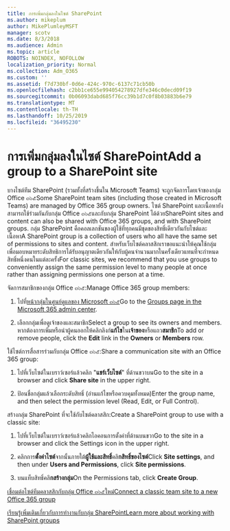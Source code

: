 ```yaml
---
title: การเพิ่มกลุ่มลงในไซต์ SharePoint
ms.author: mikeplum
author: MikePlumleyMSFT
manager: scotv
ms.date: 8/3/2018
ms.audience: Admin
ms.topic: article
ROBOTS: NOINDEX, NOFOLLOW
localization_priority: Normal
ms.collection: Adm_O365
ms.custom: ''
ms.assetid: f7d730bf-0d6e-424c-970c-6137c71cb50b
ms.openlocfilehash: c2bb1ce655e994054278927dfe346c0decd09f19
ms.sourcegitcommit: 0b06093dabd685f76cc39b1d7c0f8b03883b6e79
ms.translationtype: MT
ms.contentlocale: th-TH
ms.lasthandoff: 10/25/2019
ms.locfileid: "36495230"
---
```

# <a name="add-a-group-to-a-sharepoint-site"></a><span data-ttu-id="910ca-102">การเพิ่มกลุ่มลงในไซต์ SharePoint</span><span class="sxs-lookup"><span data-stu-id="910ca-102">Add a group to a SharePoint site</span></span>

<span data-ttu-id="910ca-103">บางไซต์ทีม SharePoint (รวมทั้งที่สร้างขึ้นใน Microsoft Teams) จะถูกจัดการโดยเจ้าของกลุ่ม Office ๓๖๕</span><span class="sxs-lookup"><span data-stu-id="910ca-103">Some SharePoint team sites (including those created in Microsoft Teams) are managed by Office 365 group owners.</span></span> <span data-ttu-id="910ca-104">ไซต์ SharePoint และเนื้อหายังสามารถใช้ร่วมกันกับกลุ่ม Office ๓๖๕และกับกลุ่ม SharePoint ได้ด้วย</span><span class="sxs-lookup"><span data-stu-id="910ca-104">SharePoint sites and content can also be shared with Office 365 groups, and with SharePoint groups.</span></span> <span data-ttu-id="910ca-105">กลุ่ม SharePoint คือคอลเลกชันของผู้ใช้ที่ทุกคนมีชุดของสิทธิ์เดียวกันกับไซต์และเนื้อหา</span><span class="sxs-lookup"><span data-stu-id="910ca-105">A SharePoint group is a collection of users who all have the same set of permissions to sites and content.</span></span> <span data-ttu-id="910ca-106">สำหรับเว็บไซต์คลาสสิกเราขอแนะนำให้คุณใช้กลุ่มเพื่อมอบหมายระดับสิทธิการได้รับอนุญาตเดียวกันให้กับผู้คนจำนวนมากในครั้งเดียวแทนที่จะกำหนดสิทธิ์หนึ่งคนในแต่ละครั้ง</span><span class="sxs-lookup"><span data-stu-id="910ca-106">For classic sites, we recommend that you use groups to conveniently assign the same permission level to many people at once rather than assigning permissions one person at a time.</span></span>
  
<span data-ttu-id="910ca-107">จัดการสมาชิกของกลุ่ม Office ๓๖๕:</span><span class="sxs-lookup"><span data-stu-id="910ca-107">Manage Office 365 group members:</span></span>
  
1. <span data-ttu-id="910ca-108">ไปที่[หน้ากลุ่มในศูนย์ดูแลของ Microsoft ๓๖๕](https://portal.office.com/adminportal/home#/groups)</span><span class="sxs-lookup"><span data-stu-id="910ca-108">Go to the [Groups page in the Microsoft 365 admin center](https://portal.office.com/adminportal/home#/groups).</span></span>
    
2. <span data-ttu-id="910ca-109">เลือกกลุ่มเพื่อดูเจ้าของและสมาชิก</span><span class="sxs-lookup"><span data-stu-id="910ca-109">Select a group to see its owners and members.</span></span> <span data-ttu-id="910ca-110">หากต้องการเพิ่มหรือนำผู้คนออกให้คลิกลิงก์**แก้ไข**ใน**เจ้าของ**หรือแถว**สมาชิก**</span><span class="sxs-lookup"><span data-stu-id="910ca-110">To add or remove people, click the **Edit** link in the **Owners** or **Members** row.</span></span> 
    
<span data-ttu-id="910ca-111">ใช้ไซต์การสื่อสารร่วมกับกลุ่ม Office ๓๖๕:</span><span class="sxs-lookup"><span data-stu-id="910ca-111">Share a communication site with an Office 365 group:</span></span>
  
1. <span data-ttu-id="910ca-112">ไปที่เว็บไซต์ในเบราว์เซอร์แล้วคลิก "**แชร์เว็บไซต์**" ที่ด้านขวาบน</span><span class="sxs-lookup"><span data-stu-id="910ca-112">Go to the site in a browser and click **Share site** in the upper right.</span></span> 
    
2. <span data-ttu-id="910ca-113">ป้อนชื่อกลุ่มแล้วเลือกระดับสิทธิ์ (อ่านแก้ไขหรือควบคุมทั้งหมด)</span><span class="sxs-lookup"><span data-stu-id="910ca-113">Enter the group name, and then select the permission level (Read, Edit, or Full Control).</span></span>
    
<span data-ttu-id="910ca-114">สร้างกลุ่ม SharePoint ที่จะใช้กับไซต์คลาสสิก:</span><span class="sxs-lookup"><span data-stu-id="910ca-114">Create a SharePoint group to use with a classic site:</span></span>
  
1. <span data-ttu-id="910ca-115">ไปที่เว็บไซต์ในเบราว์เซอร์แล้วคลิกไอคอนการตั้งค่าที่ด้านบนขวา</span><span class="sxs-lookup"><span data-stu-id="910ca-115">Go to the site in a browser and click the Settings icon in the upper right.</span></span>
    
2. <span data-ttu-id="910ca-116">คลิกการ**ตั้งค่าไซต์**จากนั้นภายใต้**ผู้ใช้และสิทธิ์**คลิ**กสิทธิ์ของไซต์**</span><span class="sxs-lookup"><span data-stu-id="910ca-116">Click **Site settings**, and then under **Users and Permissions**, click **Site permissions**.</span></span>
    
3. <span data-ttu-id="910ca-117">บนแท็บสิทธิ์คลิ**กสร้างกลุ่ม**</span><span class="sxs-lookup"><span data-stu-id="910ca-117">On the Permissions tab, click **Create Group**.</span></span>
    
[<span data-ttu-id="910ca-118">เชื่อมต่อไซต์ทีมคลาสสิกกับกลุ่ม Office ๓๖๕ใหม่</span><span class="sxs-lookup"><span data-stu-id="910ca-118">Connect a classic team site to a new Office 365 group</span></span>](https://go.microsoft.com/fwlink/?linkid=2008654)
  
[<span data-ttu-id="910ca-119">เรียนรู้เพิ่มเติมเกี่ยวกับการทำงานกับกลุ่ม SharePoint</span><span class="sxs-lookup"><span data-stu-id="910ca-119">Learn more about working with SharePoint groups</span></span>](https://go.microsoft.com/fwlink/?linkid=874658)
  

